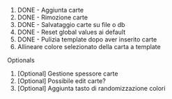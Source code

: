 1. DONE - Aggiunta carte
2. DONE - Rimozione carte
3. DONE - Salvataggio carte su file o db
4. DONE - Reset global values ai default
5. DONE - Pulizia template dopo aver inserito carte
6. Allineare colore selezionato della carta a template



Optionals
1. [Optional] Gestione spessore carte
2. [Optional] Possibile edit carte?
3. [Optional] Aggiunta tasto di randomizzazione colori
